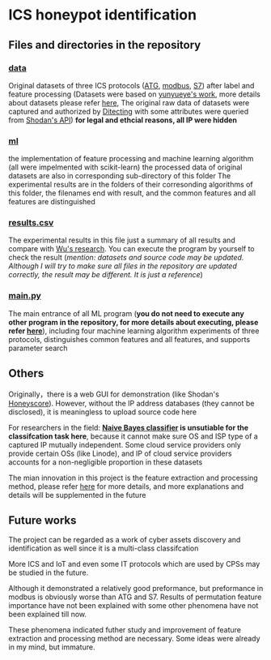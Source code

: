 # ICS honeypot identification


## Files and directories in the repository

### [data](./data/)
Original datasets of three ICS protocols ([ATG](https://secure.apps.nd.gov/doh/operator/Training/OperatorTraining_ATG.pdf), [modbus](https://en.wikipedia.org/wiki/Modbus), [S7](https://wiki.wireshark.org/S7comm)) after label and feature processing (Datasets were based on [yunyueye's work](https://github.com/yunyueye/honeypot), more details about datasets please refer [here](), The original raw data of datasets were captured and authorized by [Ditecting](https://www.ditecting.com/) with some attributes were queried from [Shodan's API](https://developer.shodan.io/api/clients))
**for legal and ethcial reasons, all IP were hidden**

### [ml](./ml/)
the implementation of feature processing and machine learning algorithm (all were impelmented with scikit-learn)
the processed data of original datasets are also in corresponding sub-directory of this folder
The experimental results are in the folders of their corresonding algorithms of this folder, the filenames end with result, and the common features and all features are distinguished

### [results.csv](./result.csv)
The experimental results in this file just a summary of all results and compare with [Wu's research](). You can execute the program by yourself to check the result (*mention: datasets and source code may be updated. Although I will try to make sure all files in the repository are updated correctly, the result may be different. It is just a reference*)

### [main.py](./main.py)
The main entrance of all ML program (**you do not need to execute any other program in the repository, for more details about executing, please refer [here]()**), including four machine learning algorithm experiments of three protocols, distinguishes common features and all features, and supports parameter search


## Others

Originally，there is a web GUI for demonstration (like Shodan's [Honeyscore](https://honeyscore.shodan.io/)). However, without the IP address databases (they cannot be disclosed), it is meaningless to upload source code here

For researchers in the field: **[Naive Bayes classifier](https://en.wikipedia.org/wiki/Naive_Bayes_classifier) is unsutiable for the classifcation task here**, because it cannot make sure OS and ISP type of a captured IP mutually independent. Some cloud service providers only provide certain OSs (like Linode), and IP of cloud service providers accounts for a non-negligible proportion in these datasets

The mian innovation in this project is the feature extraction and processing method, please refer [here]() for more details, and more explanations and details will be supplemented in the future


## Future works
The project can be regarded as a work of cyber assets discovery and identification as well since it is a multi-class classifcation

More ICS and IoT and even some IT protocols which are used by CPSs may be studied in the future.

Although it demonstrated a relatively good preformance, but preformance in modbus is obviously worse than ATG and S7. Results of permutation feature importance have not been explained with some other phenomena have not been explained till now.

These phenomena indicated futher study and improvement of feature extraction and processing method are necessary. Some ideas were already in my mind, but immature.
